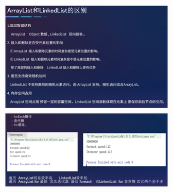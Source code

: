 ![image-20220305203710076](images/image-20220305203710076.png)

![image-20220305204151773](images/image-20220305204151773.png)

